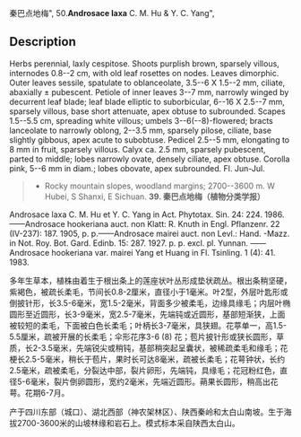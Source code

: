 秦巴点地梅",
50.**Androsace laxa** C. M. Hu & Y. C. Yang",

## Description
Herbs perennial, laxly cespitose. Shoots purplish brown, sparsely villous, internodes 0.8--2 cm, with old leaf rosettes on nodes. Leaves dimorphic. Outer leaves sessile, spatulate to oblanceolate, 3.5--6 X 1.5--2 mm, ciliate, abaxially ± pubescent. Petiole of inner leaves 3--7 mm, narrowly winged by decurrent leaf blade; leaf blade elliptic to suborbicular, 6--16 X 2.5--7 mm, sparsely villous, base short attenuate, apex obtuse to subrounded. Scapes 1.5--5.5 cm, spreading white villous; umbels 3--6(--8)-flowered; bracts lanceolate to narrowly oblong, 2--3.5 mm, sparsely pilose, ciliate, base slightly gibbous, apex acute to subobtuse. Pedicel 2.5--5 mm, elongating to 8 mm in fruit, sparsely villous. Calyx ca. 2.5 mm, sparsely pubescent, parted to middle; lobes narrowly ovate, densely ciliate, apex obtuse. Corolla pink, 5--6 mm in diam.; lobes obovate, apex subrounded. Fl. Jun-Jul.

> * Rocky mountain slopes, woodland margins; 2700--3600 m. W Hubei, S Shanxi, E Sichuan.
**39. 秦巴点地梅（植物分类学报）**

Androsace laxa C. M. Hu et Y. C. Yang in Act. Phytotax. Sin. 24: 224. 1986.——Androsace hookeriana auct. non Klatt: R. Knuth in Engl. Pflanzenr. 22 (IV-237): 187. 1905, p. p.——Androsace mairei auct. non Levl.: Hand. -Mazz. in Not. Roy. Bot. Gard. Edinb. 15: 287. 1927. p. p. excl. pl. Yunnan. ——Androsace hookeriana var. mairei Yang et Huang in Fl. Tsinling. 1 (4): 41. 1983.

多年生草本，植株由着生于根出条上的莲座状叶丛形成垫状疏丛。根出条稍坚硬，紫褐色，被疏长柔毛，节间长0.8-2厘米，直径小于1毫米。叶2型，外层叶匙形或倒披针形，长3.5-6毫米，宽1.5-2毫米，背面多少被柔毛，边缘具缘毛；内层叶椭圆形至近圆形，长3-9毫米，宽2.5-7毫米，先端钝或近圆形，基部短渐狭，上面被较短的柔毛，下面被白色长柔毛；叶柄长3-7毫米，具狭翅。花葶单一，高1.5-5.5厘米，疏被开展的长柔毛；伞形花序3-6 (8) 花；苞片披针形或狭长圆形，草质，长2-3.5毫米，先端锐尖或稍钝，基部稍突起呈囊状，被稀疏柔毛和缘毛；花梗长2.5-5毫米，稍长于苞片，果时长可达8毫米，疏被长柔毛；花萼钟状，长约2.5毫米，疏被柔毛，分裂达中部，裂片卵形，先端钝，具缘毛；花冠粉红色，直径5-6毫米，裂片倒卵圆形，宽约2毫米，先端近圆形。蒴果长圆形，稍高出花萼。花期6-7月。

产于四川东部（城口）、湖北西部（神农架林区）、陕西秦岭和太白山南坡。生于海拔2700-3600米的山坡林缘和岩石上。模式标本采自陕西太白山。
